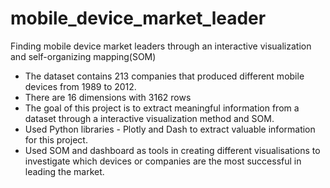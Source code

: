 # mobile_device_market_leader
Finding mobile device market leaders through an interactive visualization and self-organizing mapping(SOM)

* The dataset contains 213 companies that produced different mobile devices from 1989 to 2012.
* There are 16 dimensions with 3162 rows
* The goal of this project is to extract meaningful information from a dataset through a interactive visualization method and SOM.
* Used Python libraries - Plotly and Dash to extract valuable information for this project.
* Used SOM and dashboard as tools in creating different visualisations to investigate which devices or companies are the most successful in leading the market.
